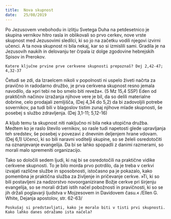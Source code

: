 ```yaml
---
title:  Nova skupnost
date:   25/08/2019
---
```


Po Jezusovem vnebohodu in izlitju Svetega Duha na petdesetnico je skupina vernikov hitro rasla in oblikovali so prvo cerkev, nove vrste skupnost med Jezusovimi sledilci, ki so jo na začetku vodili njegovi izvirni učenci. A ta nova skupnost ni bila nekaj, kar so si izmislili sami. Gradila je na Jezusovih naukih in delovanju ter črpala iz dolge zgodovine hebrejskih Spisov in Prerokov.

`Katere ključne prvine prve cerkvene skupnosti prepoznaš? Dej 2,42-47; 4,32-37`

Četudi se zdi, da Izraelcem nikoli v popolnosti ni uspelo živeti načrta za pravično in radodarno družbo, je prva cerkvena skupnost resno jemala navodilo, da »pri tebi ne bo smelo biti reveža«. (5 Mz 15,4 SSP) Eden od praktičnih načinov izražanja njihove vere je bil, da so delili materialne dobrine, celo prodajali zemljišča, (Dej 4,34 do 5,2) da bi zadovoljili potrebe sovernikov, pa tudi bili v blagoslov tistim zunaj njihove mlade skupnosti, še posebej s službo zdravljenja. (Dej 3,1-11; 5,12-16)

A kljub temu ta skupnost niti naključno ni bila neka utopična družba. Medtem ko je raslo število vernikov, so rasle tudi napetosti glede upravljanja teh sredstev, še posebej v povezavi z dnevnim deljenjem hrane vdovam. (Dej 6,1) Učenci, ki so bili naravni voditelji skupine, so se želeli osredotočiti na oznanjevanje evangelija. Da bi se lahko spopadli z danimi razmerami, so morali malo spremeniti organizacijo.

Tako so določili sedem ljudi, ki naj bi se osredotočili na praktične vidike cerkvene skupnosti. To je bilo morda prvo potrdilo, da je treba v cerkvi izvajati različne službe in sposobnosti, istočasno pa je pokazalo, kako pomembna je praktična služba za življenje in pričevanje cerkve. »Ti, ki so bili postavljeni za nadzorstvo novoorganizirane Božje cerkve pri širjenju evangelija, so se morali držati istih načel pobožnosti in pravičnosti, ki so se jih držali poglavarji ljudstva v Mojzesovem in Davidovem času.« /Ellen G. White, Dejanja apostolov, str. 62-63/

`Poskušaj si predstavljati, kako je moralo biti v tisti prvi skupnosti. Kako lahko danes odražamo ista načela?`
